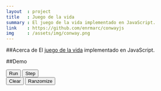 ```yaml
---
layout  : project
title   : Juego de la vida
summary : El juego de la vida implementado en JavaScript.
link    : https://github.com/enrmarc/conwayjs
img     : /assets/img/conway.png
---
```


##Acerca de
El [juego de la vida][1] implementado en JavaScript.

##Demo

<title>Conway Game Of Life</title>
<link rel="stylesheet" type="text/css" href="/assets/conwayjs/css/style.css"/>
<script type="text/javascript" src="/assets/conwayjs/js/GOL.js"></script>
<script type="text/javascript" src="/assets/conwayjs/js/Grid.js"></script>
<script type="text/javascript" src="/assets/conwayjs/js/Cell.js"></script>
<canvas id="canvas" width="500" height="500"></canvas>
<div class="btn-group">
  <div class="buttons-left">
    <button id="run" class="ui-button ui-widget ui-state-default ui-corner-all ui-button-text-only" role="button" >
      <span class="ui-button-text">Run</span>
    </button>
    <button id="step" class="ui-button ui-widget ui-state-default ui-corner-all ui-button-text-only" role="button" >
      <span class="ui-button-text">Step</span>
    </button>
  </div>

  <div class="buttons-middle">
    <div id="slider" class="ui-slider ui-slider-horizontal ui-widget ui-widget-content ui-corner-all">
       <a class="ui-slider-handle ui-state-default ui-corner-all" href="#"></a>
    </div>
  </div>

  <div class="buttons-right">
     <button id="clear" class="ui-button ui-widget ui-state-default ui-corner-all ui-button-text-only" role="button" >
       <span class="ui-button-text">Clear</span>
     </button>
     <button id="randomize" class="ui-button ui-widget ui-state-default ui-corner-all ui-button-text-only" role="button" >
       <span class="ui-button-text">Ranzomize</span>
     </button>
   </div>
</div>

[1]: http://en.wikipedia.org/wiki/Conway's_Game_of_Life 

